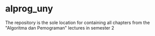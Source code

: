 # alprog_uny
The repository is the sole location for containing all chapters from the "Algoritma dan Pemograman" lectures in semester 2
